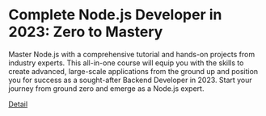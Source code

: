 # Complete Node.js Developer in 2023: Zero to Mastery

Master Node.js with a comprehensive tutorial and hands-on projects from industry experts. This all-in-one course will equip you with the skills to create advanced, large-scale applications from the ground up and position you for success as a sought-after Backend Developer in 2023. Start your journey from ground zero and emerge as a Node.js expert. 

[Detail](https://eduitfree.com/courses/complete-node-js-developer-in-2023-zero-to-mastery)